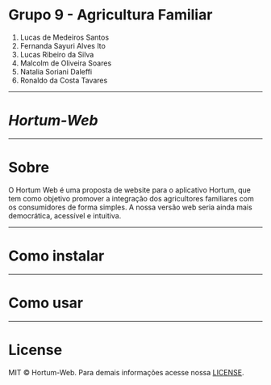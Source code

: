 # Grupo 9 - Agricultura Familiar

1. Lucas de Medeiros Santos
1. Fernanda Sayuri Alves Ito
1. Lucas Ribeiro da Silva
1. Malcolm de Oliveira Soares
1. Natalia Soriani Daleffi
1. Ronaldo da Costa Tavares

-----

# *Hortum-Web*

----

# Sobre

O Hortum Web é uma proposta de website para o aplicativo Hortum, que tem como objetivo promover a integração dos agricultores familiares com os consumidores de forma simples. A nossa versão web seria ainda mais democrática, acessível e intuitiva.

---

# Como instalar 

---

# Como usar 

----

# License

MIT © Hortum-Web. Para demais informações acesse nossa [LICENSE](./LICENSE).
